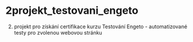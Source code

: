 # 2projekt_testovani_engeto
2. projekt pro získání certifikace kurzu Testování Engeto - automatizované testy pro zvolenou webovou stránku
